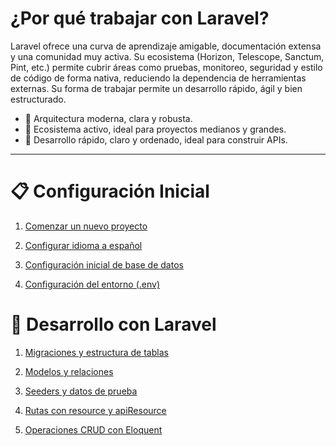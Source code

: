 # ¿Por qué trabajar con Laravel?

Laravel ofrece una curva de aprendizaje amigable, documentación extensa y una comunidad muy activa. Su ecosistema (Horizon, Telescope, Sanctum, Pint, etc.) permite cubrir áreas como pruebas, monitoreo, seguridad y estilo de código de forma nativa, reduciendo la dependencia de herramientas externas. Su forma de trabajar permite un desarrollo rápido, ágil y bien estructurado.

- 🔹 Arquitectura moderna, clara y robusta.
- 🔹 Ecosistema activo, ideal para proyectos medianos y grandes.
- 🔹 Desarrollo rápido, claro y ordenado, ideal para construir APIs.

---

# 📋 Configuración Inicial

1. [Comenzar un nuevo proyecto](./new-project.md)

2. [Configurar idioma a español](./locale.md)

3. [Configuración inicial de base de datos](./database-config.md)

4. [Configuración del entorno (.env)](./environment.md)


# 🧩 Desarrollo con Laravel

1. [Migraciones y estructura de tablas](./migrations.md)

2. [Modelos y relaciones](./models.md)

3. [Seeders y datos de prueba](./seeders-and-factories.md)

4. [Rutas con resource y apiResource](./routes.md)

5. [Operaciones CRUD con Eloquent](./eloquent-crud.md)
